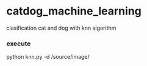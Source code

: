 # catdog_machine_learning
clasification cat and dog with knn algorithm

### execute
python knn.py -d /source/image/
